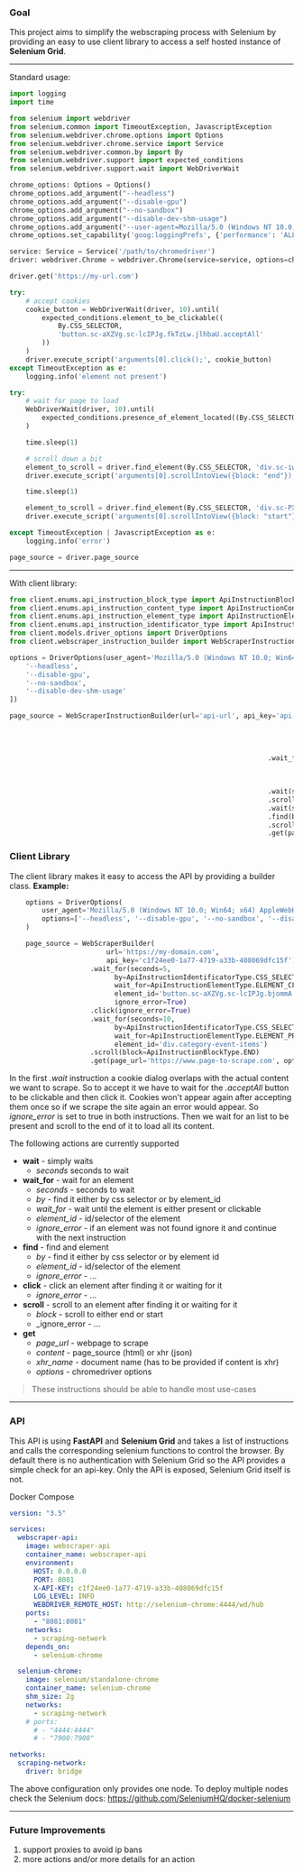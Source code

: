 ### Goal
This project aims to simplify the webscraping process with Selenium by providing an easy to use client library to access
a self hosted instance of **Selenium Grid**.  

---

Standard usage:
~~~python
import logging
import time

from selenium import webdriver
from selenium.common import TimeoutException, JavascriptException
from selenium.webdriver.chrome.options import Options
from selenium.webdriver.chrome.service import Service
from selenium.webdriver.common.by import By
from selenium.webdriver.support import expected_conditions
from selenium.webdriver.support.wait import WebDriverWait

chrome_options: Options = Options()
chrome_options.add_argument("--headless")
chrome_options.add_argument("--disable-gpu")
chrome_options.add_argument("--no-sandbox")
chrome_options.add_argument("--disable-dev-shm-usage")
chrome_options.add_argument("--user-agent=Mozilla/5.0 (Windows NT 10.0; Win64; x64) AppleWebKit/537.36 (KHTML, like Gecko) Chrome/125.0.0.0 Safari/537.36")
chrome_options.set_capability('goog:loggingPrefs', {'performance': 'ALL'})

service: Service = Service('/path/to/chromedriver')
driver: webdriver.Chrome = webdriver.Chrome(service=service, options=chrome_options)

driver.get('https://my-url.com')

try:
    # accept cookies
    cookie_button = WebDriverWait(driver, 10).until(
        expected_conditions.element_to_be_clickable((
            By.CSS_SELECTOR,
            'button.sc-aXZVg.sc-lcIPJg.fkTzLw.jlhbaU.acceptAll'
        ))
    )
    driver.execute_script('arguments[0].click();', cookie_button)
except TimeoutException as e:
    logging.info('element not present')

try:
    # wait for page to load
    WebDriverWait(driver, 10).until(
        expected_conditions.presence_of_element_located((By.CSS_SELECTOR, 'div.sc-iwOjIX.cPJSFQ.events-list'))
    )

    time.sleep(1)

    # scroll down a bit
    element_to_scroll = driver.find_element(By.CSS_SELECTOR, 'div.sc-iwOjIX.cPJSFQ.events-list')
    driver.execute_script('arguments[0].scrollIntoView({block: "end"});', element_to_scroll)

    time.sleep(1)

    element_to_scroll = driver.find_element(By.CSS_SELECTOR, 'div.sc-PXPPG.hIImXk')
    driver.execute_script('arguments[0].scrollIntoView({block: "start"});', element_to_scroll)

except TimeoutException | JavascriptException as e:
    logging.info('error')

page_source = driver.page_source
~~~

---

With client library:
~~~python
from client.enums.api_instruction_block_type import ApiInstructionBlockType
from client.enums.api_instruction_content_type import ApiInstructionContentType
from client.enums.api_instruction_element_type import ApiInstructionElementType
from client.enums.api_instruction_identificator_type import ApiInstructionIdentificatorType
from client.models.driver_options import DriverOptions
from client.webscraper_instruction_builder import WebScraperInstructionBuilder

options = DriverOptions(user_agent='Mozilla/5.0 (Windows NT 10.0; Win64; x64) AppleWebKit/537.36 (KHTML, like Gecko) Chrome/125.0.0.0 Safari/537.36', options=[
    '--headless',
    '--disable-gpu',
    '--no-sandbox',
    '--disable-dev-shm-usage'
])

page_source = WebScraperInstructionBuilder(url='api-url', api_key='api-key').wait_for(seconds=10,
                                                                        wait_for=ApiInstructionElementType.ELEMENT_CLICKALBE,
                                                                        by=ApiInstructionIdentificatorType.CSS_SELECTOR,
                                                                        element_id='button.sc-aXZVg.sc-lcIPJg.fkTzLw.jlhbaU.acceptAll',
                                                                        ignore_error=True)\
                                                                .wait_for(seconds=10,
                                                                          wait_for=ApiInstructionElementType.ELEMENT_PRESENCE,
                                                                          by=ApiInstructionIdentificatorType.CSS_SELECTOR,
                                                                          element_id='div.sc-iwOjIX.cPJSFQ.events-list')\
                                                                .wait(seconds=1)\
                                                                .scroll(ApiInstructionBlockType.END)\
                                                                .wait(seconds=1)\
                                                                .find(by=ApiInstructionIdentificatorType.CSS_SELECTOR, element_id='div.sc-PXPPG.hIImXk')\
                                                                .scroll(ApiInstructionBlockType.START)\
                                                                .get(page_url='page-to-scrape-url', options=options, content=ApiInstructionContentType.PAGE_SOURCE)
~~~

### Client Library
The client library makes it easy to access the API by providing a builder class.
**Example:**
~~~python
    options = DriverOptions(
        user_agent='Mozilla/5.0 (Windows NT 10.0; Win64; x64) AppleWebKit/537.36 (KHTML, like Gecko) Chrome/125.0.0.0 Safari/537.36',
        options=['--headless', '--disable-gpu', '--no-sandbox', '--disable-dev-shm-usage']
    )

    page_source = WebScraperBuilder(
                        url='https://my-domain.com',
                        api_key='c1f24ee0-1a77-4719-a33b-408069dfc15f')
                    .wait_for(seconds=5,
                          by=ApiInstructionIdentificatorType.CSS_SELECTOR,
                          wait_for=ApiInstructionElementType.ELEMENT_CLICKALBE,
                          element_id='button.sc-aXZVg.sc-lcIPJg.bjommA.jlhbaU.acceptAll',
                          ignore_error=True)
                    .click(ignore_error=True)
                    .wait_for(seconds=10,
                          by=ApiInstructionIdentificatorType.CSS_SELECTOR,
                          wait_for=ApiInstructionElementType.ELEMENT_PRESENCE,
                          element_id='div.category-event-items')
                    .scroll(block=ApiInstructionBlockType.END)
                    .get(page_url='https://www.page-to-scrape.com', options=options)
~~~
In the first _.wait_ instruction a cookie dialog overlaps with the actual content we want
to scrape. So to accept it we have to wait for the _.acceptAll_ button to be clickable and
then click it. Cookies won't appear again after accepting them once so if we scrape the site
again an error would appear. So _ignore_error_ is set to true in both instructions. Then
we wait for an list to be present and scroll to the end of it to load all its content.

The following actions are currently supported
- **wait** - simply waits
    - _seconds_ seconds to wait
- **wait_for** - wait for an element
    - _seconds_ - seconds to wait
    - _by_ - find it either by css selector or by element_id
    - _wait_for_ - wait until the element is either present or clickable
    - _element_id_ - id/selector of the element
    - _ignore_error_ - if an element was not found ignore it and continue with the next instruction
- **find** - find and element
    - _by_ - find it either by css selector or by element id
    - _element_id_ - id/selector of the element
    - _ignore_error_ - ...
- **click** - click an element after finding it or waiting for it
    - _ignore_error_ - ...
- **scroll** - scroll to an element after finding it or waiting for it
    - _block_ - scroll to either end or start
    - _ignore_error - ...
- **get**
    - _page_url_ - webpage to scrape
    - _content_ - page_source (html) or xhr (json)
    - _xhr_name_ - document name (has to be provided if content is xhr)
    - _options_ - chromedriver options

> These instructions should be able to handle most use-cases

---

### API
This API is using **FastAPI** and **Selenium Grid** and takes a list of instructions
and calls the corresponding selenium functions to control the browser. By default
there is no authentication with Selenium Grid so the API provides a simple check for an api-key. Only the API
is exposed, Selenium Grid itself is not.

Docker Compose
~~~yaml
version: "3.5"

services:
  webscraper-api:
    image: webscraper-api
    container_name: webscraper-api
    environment:
      HOST: 0.0.0.0
      PORT: 8081
      X-API-KEY: c1f24ee0-1a77-4719-a33b-408069dfc15f
      LOG_LEVEL: INFO
      WEBDRIVER_REMOTE_HOST: http://selenium-chrome:4444/wd/hub
    ports:
      - "8081:8081"
    networks:
      - scraping-network
    depends_on:
      - selenium-chrome

  selenium-chrome:
    image: selenium/standalone-chrome
    container_name: selenium-chrome
    shm_size: 2g
    networks:
      - scraping-network
    # ports:
      # - "4444:4444"
      # - "7900:7900"

networks:
  scraping-network:
    driver: bridge

~~~

The above configuration only provides one node. To deploy multiple nodes check the Selenium docs: https://github.com/SeleniumHQ/docker-selenium

---

### Future Improvements
1. support proxies to avoid ip bans
2. more actions and/or more details for an action
